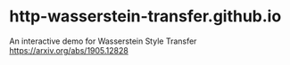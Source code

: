 # http-wasserstein-transfer.github.io
An interactive demo for Wasserstein Style Transfer https://arxiv.org/abs/1905.12828
